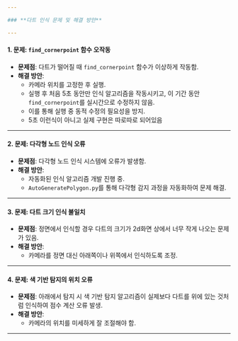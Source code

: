 ```yaml
---

### **다트 인식 문제 및 해결 방안**

---
```


#### **1. 문제: `find_cornerpoint` 함수 오작동**
- **문제점**: 다트가 떨어질 때 `find_cornerpoint` 함수가 이상하게 작동함.  
- **해결 방안**:  
  - 카메라 위치를 고정한 후 실행.  
  - 실행 후 처음 5초 동안만 인식 알고리즘을 작동시키고, 이 기간 동안 `find_cornerpoint`를 실시간으로 수정하지 않음.  
  - 이를 통해 실행 중 동적 수정의 필요성을 방지.
  - 5초 이런식이 아니고 실제 구현은 따로따로 되어있음 

---

#### **2. 문제: 다각형 노드 인식 오류**
- **문제점**: 다각형 노드 인식 시스템에 오류가 발생함.  
- **해결 방안**:  
  - 자동화된 인식 알고리즘 개발 진행 중.  
  - `AutoGeneratePolygon.py`를 통해 다각형 감지 과정을 자동화하여 문제 해결.

---

#### **3. 문제: 다트 크기 인식 불일치**
- **문제점**: 정면에서 인식할 경우 다트의 크기가 2d화면 상에서 너무 작게 나오는 문제가 있음.
- **해결 방안**:  
  - 카메라를 정면 대신 아래쪽이나 위쪽에서 인식하도록 조정.

---

#### **4. 문제: 색 기반 탐지의 위치 오류**
- **문제점**: 아래에서 탐지 시 색 기반 탐지 알고리즘이 실제보다 다트를 위에 있는 것처럼 인식하여 점수 계산 오류 발생.  
- **해결 방안**:  
  - 카메라의 위치를 미세하게 잘 조절해야 함.

---
